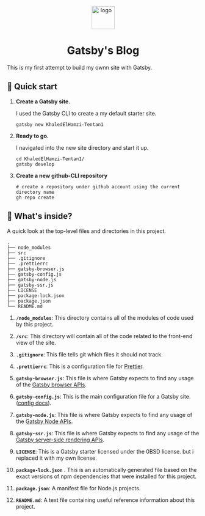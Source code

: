 <p align="center">
  <a href="https://github.com/itsyst/KhaledElHamzi-Tentan1">
    <img alt="logo" src="https://raw.githubusercontent.com/itsyst/KhaledElHamzi-Tentan1/master/src/images/blog-icon.png?token=AEJZHAL2DG6LEJHZY34RNEC7NVH32" width="60" />
  </a>
</p>
<h1 align="center">
  Gatsby's Blog
</h1>

This is my first attempt to build my ownn site with Gatsby. 


## 🚀 Quick start

1.  **Create a Gatsby site.**

    I used the Gatsby CLI to create a my default starter site.

    ```shell
    gatsby new KhaledElHamzi-Tentan1
    ```

2.  **Ready to go.**

    I navigated into the new site directory and start it up.

    ```shell
    cd KhaledElHamzi-Tentan1/
    gatsby develop
    ```

3.  **Create a new github-CLI repository**

     
    ```shell
    # create a repository under github account using the current directory name
    gh repo create
    ```

## 🧐 What's inside?

A quick look at the top-level files and directories in this project.

    .
    ├── node_modules
    ├── src
    ├── .gitignore
    ├── .prettierrc
    ├── gatsby-browser.js
    ├── gatsby-config.js
    ├── gatsby-node.js
    ├── gatsby-ssr.js
    ├── LICENSE
    ├── package-lock.json
    ├── package.json
    └── README.md

1.  **`/node_modules`**: This directory contains all of the modules of code used by this project.

2.  **`/src`**: This directory will contain all of the code related to the front-end view of the site.

3.  **`.gitignore`**: This file tells git which files it should not track.

4.  **`.prettierrc`**: This is a configuration file for [Prettier](https://prettier.io/).

5.  **`gatsby-browser.js`**: This file is where Gatsby expects to find any usage of the [Gatsby browser APIs](https://www.gatsbyjs.com/docs/browser-apis/).

6.  **`gatsby-config.js`**: This is the main configuration file for a Gatsby site.([config docs](https://www.gatsbyjs.com/docs/gatsby-config/)).

7.  **`gatsby-node.js`**: This file is where Gatsby expects to find any usage of the [Gatsby Node APIs](https://www.gatsbyjs.com/docs/node-apis/).

8.  **`gatsby-ssr.js`**: This file is where Gatsby expects to find any usage of the [Gatsby server-side rendering APIs](https://www.gatsbyjs.com/docs/ssr-apis/).

9.  **`LICENSE`**: This is a Gatsby starter licensed under the 0BSD license. but i replaced it with my own license.

10. **`package-lock.json`** . This is an automatically generated file based on the exact versions of npm dependencies that were installed for this project. 

11. **`package.json`**: A manifest file for Node.js projects.

12. **`README.md`**: A text file containing useful reference information about this project.


